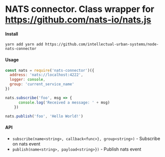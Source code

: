 # NATS connector. Class wrapper for https://github.com/nats-io/nats.js

#### Install
`yarn add yarn add https://github.com/intellectual-urban-systems/node-nats-connector`

#### Usage
```js
const nats = require('nats-connector')({
  address: 'nats://localhost:4222',
  logger: console,
  group: 'current_service_name'
})

nats.subscribe('foo', msg => {
      console.log('Received a message: ' + msg)
    })

nats.publish('foo', 'Hello World!')
```

#### API
- `subscribe(name<string>, callback<func>}, group<string>)` - Subscribe on nats event
- `publish(name<string>, payload<string>})` - Publish nats event
